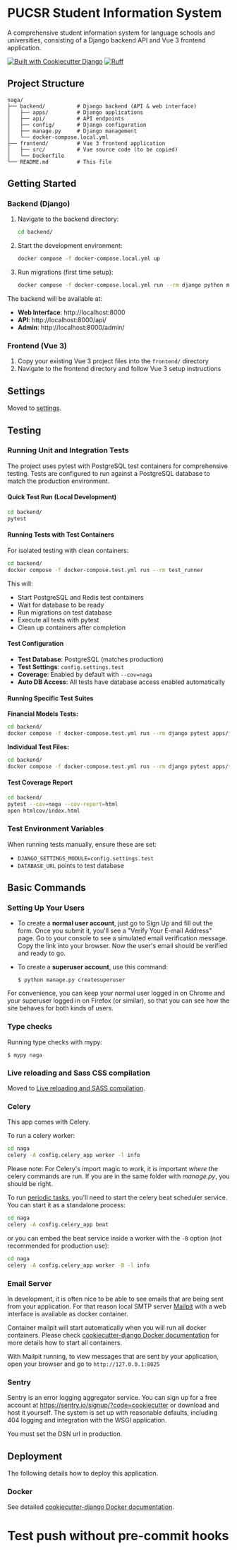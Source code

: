 
# PUCSR Student Information System

A comprehensive student information system for language schools and universities, consisting of a Django backend API and Vue 3 frontend application.

[![Built with Cookiecutter Django](https://img.shields.io/badge/built%20with-Cookiecutter%20Django-ff69b4.svg?logo=cookiecutter)](https://github.com/cookiecutter/cookiecutter-django/)
[![Ruff](https://img.shields.io/endpoint?url=https://raw.githubusercontent.com/astral-sh/ruff/main/assets/badge/v2.json)](https://github.com/astral-sh/ruff)

## Project Structure

```
naga/
├── backend/          # Django backend (API & web interface)
│   ├── apps/         # Django applications
│   ├── api/          # API endpoints
│   ├── config/       # Django configuration
│   ├── manage.py     # Django management
│   └── docker-compose.local.yml
├── frontend/         # Vue 3 frontend application
│   ├── src/          # Vue source code (to be copied)
│   └── Dockerfile
└── README.md         # This file
```

## Getting Started

### Backend (Django)

1. Navigate to the backend directory:
   ```bash
   cd backend/
   ```

2. Start the development environment:
   ```bash
   docker compose -f docker-compose.local.yml up
   ```

3. Run migrations (first time setup):
   ```bash
   docker compose -f docker-compose.local.yml run --rm django python manage.py migrate
   ```

The backend will be available at:
- **Web Interface**: http://localhost:8000
- **API**: http://localhost:8000/api/
- **Admin**: http://localhost:8000/admin/

### Frontend (Vue 3)

1. Copy your existing Vue 3 project files into the `frontend/` directory
2. Navigate to the frontend directory and follow Vue 3 setup instructions

## Settings

Moved to [settings](https://cookiecutter-django.readthedocs.io/en/latest/1-getting-started/settings.html).

## Testing

### Running Unit and Integration Tests

The project uses pytest with PostgreSQL test containers for comprehensive testing. Tests are configured to run against a PostgreSQL database to match the production environment.

#### Quick Test Run (Local Development)

```bash
cd backend/
pytest
```

#### Running Tests with Test Containers

For isolated testing with clean containers:

```bash
cd backend/
docker compose -f docker-compose.test.yml run --rm test_runner
```

This will:
- Start PostgreSQL and Redis test containers
- Wait for database to be ready
- Run migrations on test database
- Execute all tests with pytest
- Clean up containers after completion

#### Test Configuration

- **Test Database**: PostgreSQL (matches production)
- **Test Settings**: `config.settings.test`
- **Coverage**: Enabled by default with `--cov=naga`
- **Auto DB Access**: All tests have database access enabled automatically

#### Running Specific Test Suites

**Financial Models Tests:**
```bash
cd backend/
docker compose -f docker-compose.test.yml run --rm django pytest apps/finance/tests/ -v
```

**Individual Test Files:**
```bash
cd backend/
docker compose -f docker-compose.test.yml run --rm django pytest apps/finance/tests/test_models/test_discount_models.py -v
```

#### Test Coverage Report

```bash
cd backend/
pytest --cov=naga --cov-report=html
open htmlcov/index.html
```

### Test Environment Variables

When running tests manually, ensure these are set:
- `DJANGO_SETTINGS_MODULE=config.settings.test`
- `DATABASE_URL` points to test database

## Basic Commands

### Setting Up Your Users

- To create a **normal user account**, just go to Sign Up and fill out the form. Once you submit it, you'll see a "Verify Your E-mail Address" page. Go to your console to see a simulated email verification message. Copy the link into your browser. Now the user's email should be verified and ready to go.

- To create a **superuser account**, use this command:

      $ python manage.py createsuperuser

For convenience, you can keep your normal user logged in on Chrome and your superuser logged in on Firefox (or similar), so that you can see how the site behaves for both kinds of users.

### Type checks

Running type checks with mypy:

    $ mypy naga

### Live reloading and Sass CSS compilation

Moved to [Live reloading and SASS compilation](https://cookiecutter-django.readthedocs.io/en/latest/2-local-development/developing-locally.html#using-webpack-or-gulp).

### Celery

This app comes with Celery.

To run a celery worker:

```bash
cd naga
celery -A config.celery_app worker -l info
```

Please note: For Celery's import magic to work, it is important _where_ the celery commands are run. If you are in the same folder with _manage.py_, you should be right.

To run [periodic tasks](https://docs.celeryq.dev/en/stable/userguide/periodic-tasks.html), you'll need to start the celery beat scheduler service. You can start it as a standalone process:

```bash
cd naga
celery -A config.celery_app beat
```

or you can embed the beat service inside a worker with the `-B` option (not recommended for production use):

```bash
cd naga
celery -A config.celery_app worker -B -l info
```

### Email Server

In development, it is often nice to be able to see emails that are being sent from your application. For that reason local SMTP server [Mailpit](https://github.com/axllent/mailpit) with a web interface is available as docker container.

Container mailpit will start automatically when you will run all docker containers.
Please check [cookiecutter-django Docker documentation](https://cookiecutter-django.readthedocs.io/en/latest/2-local-development/developing-locally-docker.html) for more details how to start all containers.

With Mailpit running, to view messages that are sent by your application, open your browser and go to `http://127.0.0.1:8025`

### Sentry

Sentry is an error logging aggregator service. You can sign up for a free account at <https://sentry.io/signup/?code=cookiecutter> or download and host it yourself.
The system is set up with reasonable defaults, including 404 logging and integration with the WSGI application.

You must set the DSN url in production.

## Deployment

The following details how to deploy this application.

### Docker

See detailed [cookiecutter-django Docker documentation](https://cookiecutter-django.readthedocs.io/en/latest/3-deployment/deployment-with-docker.html).
# Test push without pre-commit hooks
